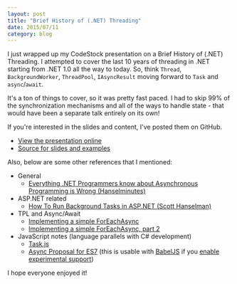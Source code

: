 ```yaml
---
layout: post
title: "Brief History of (.NET) Threading"
date: 2015/07/11
category: blog
---
```


I just wrapped up my CodeStock presentation on a Brief History of (.NET) Threading. I attempted to cover the last 10 years of threading in .NET starting from .NET 1.0 all the way to today. So, think `Thread`, `BackgroundWorker`, `ThreadPool`, `IAsyncResult` moving forward to `Task` and `async`/`await`.

It's a ton of things to cover, so it was pretty fast paced. I had to skip 99% of the synchronization mechanisms and all of the ways to handle state - that would have been a separate talk entirely on its own!

If you're interested in the slides and content, I've posted them on GitHub.

* [View the presentation online](http://drmohundro.github.io/presentations/brief-history-of-threading/)
* [Source for slides and examples](https://github.com/drmohundro/presentations/tree/master/brief-history-of-threading)

Also, below are some other references that I mentioned:

* General
	* [Everything .NET Programmers know about Asynchronous Programming is Wrong (Hanselminutes)](http://hanselminutes.com/327/everything-net-programmers-know-about-asynchronous-programming-is-wrong)
* ASP.NET related
	* [How To Run Background Tasks in ASP.NET (Scott Hanselman)](http://www.hanselman.com/blog/HowToRunBackgroundTasksInASPNET.aspx)
* TPL and Async/Await
	* [Implementing a simple ForEachAsync](http://blogs.msdn.com/b/pfxteam/archive/2012/03/04/10277325.aspx)
	* [Implementing a simple ForEachAsync, part 2](http://blogs.msdn.com/b/pfxteam/archive/2012/03/05/10278165.aspx)
* JavaScript notes (language parallels with C# development)
	* [Task.js](http://taskjs.org/)
	* [Async Proposal for ES7](https://github.com/lukehoban/ecmascript-asyncawait) (this is usable with [BabelJS](https://babeljs.io) if you [enable experimental support](https://babeljs.io/docs/advanced/transformers/#es7-experimental-))

I hope everyone enjoyed it!

